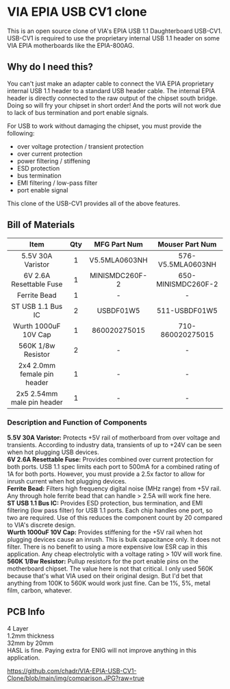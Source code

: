 # VIA EPIA USB CV1 clone
This is an open source clone of VIA's EPIA USB 1.1 Daughterboard USB-CV1. USB-CV1 is required to use the proprietary internal USB 1.1 header on some VIA EPIA motherboards like the EPIA-800AG.

## Why do I need this?
You can't just make an adapter cable to connect the VIA EPIA proprietary internal USB 1.1 header to a standard USB header cable. The internal EPIA header is directly connected to the raw output of the chipset south bridge. Doing so will fry your chipset in short order! And the ports will not work due to lack of bus termination and port enable signals.

For USB to work without damaging the chipset, you must provide the following:
* over voltage protection / transient protection
* over current protection
* power filtering / stiffening
* ESD protection
* bus termination
* EMI filtering / low-pass filter
* port enable signal

This clone of the USB-CV1 provides all of the above features.

## Bill of Materials
**Item**|**Qty**|**MFG Part Num**|**Mouser Part Num**
:-----:|:-----:|:-----:|:-----:
5.5V 30A Varistor|1|V5.5MLA0603NH|576-V5.5MLA0603NH
6V 2.6A Resettable Fuse|1|MINISMDC260F-2|650-MINISMDC260F-2
Ferrite Bead|1|-|-
ST USB 1.1 Bus IC|2|USBDF01W5|511-USBDF01W5
Wurth 1000uF 10V Cap|1|860020275015|710-860020275015
560K 1/8w Resistor|2|-|-
2x4 2.0mm female pin header|1|-|-
2x5 2.54mm male pin header|1|-|-

### Description and Function of Components
**5.5V 30A Varistor:** Protects +5V rail of motherboard from over voltage and transients. According to industry data, transients of up to +24V can be seen when hot plugging USB devices.  
**6V 2.6A Resettable Fuse:** Provides combined over current protection for both ports. USB 1.1 spec limits each port to 500mA for a combined rating of 1A for both ports. However, you must provide a 2.5x factor to allow for inrush current when hot plugging devices.  
**Ferrite Bead:** Filters high frequency digital noise (MHz range) from +5V rail. Any through hole ferrite bead that can handle > 2.5A will work fine here.  
**ST USB 1.1 Bus IC:** Provides ESD protection, bus termination, and EMI filtering (low pass filter) for USB 1.1 ports. Each chip handles one port, so two are required. Use of this reduces the component count by 20 compared to VIA's discrete design.  
**Wurth 1000uF 10V Cap:** Provides stiffening for the +5V rail when hot plugging devices cause an inrush. This is bulk capacitance only. It does not filter. There is no benefit to using a more expensive low ESR cap in this application. Any cheap electrolytic with a voltage rating > 10V will work fine.  
**560K 1/8w Resistor:** Pullup resistors for the port enable pins on the motherboard chipset. The value here is not that critical. I only used 560K because that's what VIA used on their original design. But I'd bet that anything from 100K to 560K would work just fine. Can be 1%, 5%, metal film, carbon, whatever.  

## PCB Info
4 Layer  
1.2mm thickness  
32mm by 20mm  
HASL is fine. Paying extra for ENIG will not improve anything in this application.  

https://github.com/chadr/VIA-EPIA-USB-CV1-Clone/blob/main/img/comparison.JPG?raw=true

